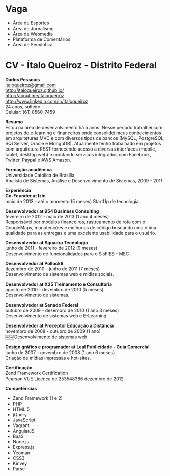 Vaga
====

* Área de Esportes
* Área de Jornalismo
* Área de Webmedia
* Plataforma de Comentários
* Área de Semântica

CV - Ítalo Queiroz - Distrito Federal
==

**Dados Pessoais** <br/>
  italoqueiroz@gmail.com<br/>
  http://italoqueiroz.github.io/<br/>
  http://about.me/italoqueiroz<br/>
  http://www.linkedin.com/in/italoqueiroz<br/>
  24 anos, solteiro<br/>
  Celular: (61) 8560-7459<br/>

**Resumo**<br/>
  Estou na área de desenvolvimento há 5 anos. Nesse período trabalhei com projetos de e-learning e
  financeiros onde consolidei meus conhecimentos em arquiteturas MVC e com diversos tipos de bancos
  (MySQL, PostgreSQL, SQLServer, Oracle e MongoDB). Atualmente tenho trabalhado em projetos com arquitetura
  REST fornecendo acesso a diversas interfaces (mobile, tablet, desktop web) e montando serviços integrados
  com Facebook, Twitter, Paypal e AWS Amazon.
<br/>

**Formação acadêmica**<br/>
  Universidade Católica de Brasília<br />
  Analista de Sistemas, Análise e Desenvolvimento de Sistemas, 2009 - 2011
<br/>

**Experiência**
<br/>
**Co-Founder at Izie**<br/>
  maio de 2013 - até o momento (5 meses) StartUp de tecnologia.<br/>

**Desenvolvedor at 954 Business Consulting**<br/>
  fevereiro de 2012 - maio de 2013 (1 ano 4 meses)<br/>
  Responsável por módulos financeiros, rastreamento de rota com o GoogleMaps,
  manutenções e melhorias de código buscando uma ótima qualidade para as entregas e uma excelente usabilidade para o usuário.<br/>


**Desenvolvedor at Squadra Tecnologia**<br/>
  junho de 2011 - fevereiro de 2012 (9 meses)<br/>
  Desenvolvimento de funcionalidades para o SisFIES - MEC<br/>

**Desenvolvedor at Pollock8**<br/>
  dezembro de 2010 - junho de 2011 (7 meses)<br/>
  Desenvolvimento de sistemas web e mídias sociais.<br/>

**Desenvolvedor at X25 Treinamento e Consultoria**<br/>
  agosto de 2010 - dezembro de 2010 (5 meses)<br/>
  Desenvolvimento de sistemas.<br/>

**Desenvolvedor at Senado Federal**<br/>
  outubro de 2009 - dezembro de 2010 (1 ano 3 meses)<br/>
  Desenvolvimento de sistemas web e E-Learning<br/>

**Desenvolvedor at Preceptor Educação a Distância**<br/>
  novembro de 2008 - outubro de 2009 (1 ano)<br/>
￼￼Desenvolvimento de sistemas web.<br/>

**Design gráfico e programador at Leal Publicidade - Guia Comercial**<br/>
  junho de 2007 - novembro de 2008 (1 ano 6 meses)<br/>
  Criação de mídias impressas e hot-sites.<br/>

**Certificação**<br/>
  Zend Framework Certification<br/>
  Pearson VUE Licença de 253548386 dezembro de 2012<br/>

**Competências**
* Zend Framework (1 e 2)
* PHP
* HTML 5
* jQuery
* JavaScript
* Vagrant
* AngularJS
* BaaS
* Node.js
* Express.js
* Yeoman
* CSS3
* Kinvey
* Parse